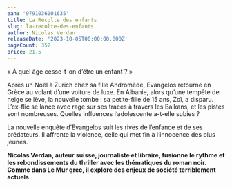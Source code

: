 ```yaml
---
ean: '9791036001635'
title: La Récolte des enfants
slug: la-recolte-des-enfants
author: Nicolas Verdan
releaseDate: '2023-10-05T00:00:00.000Z'
pageCount: 352
price: 21.5
--- 
```


« À quel âge cesse-t-on d’être un enfant ? »

Après un Noël à Zurich chez sa fille Andromède, Evangelos retourne en Grèce au volant d’une voiture de luxe. En Albanie, alors qu’une tempête de neige se lève, la nouvelle tombe : sa petite-fille de 15 ans, Zoì, a disparu. L’ex-flic se lance avec rage sur ses traces à travers les Balkans, et les pistes sont nombreuses. Quelles influences l’adolescente a-t-elle subies ?

La nouvelle enquête d’Evangelos suit les rives de l’enfance et de ses prédateurs. Il affronte la violence, celle qui met fin à l’innocence des plus jeunes.

**Nicolas Verdan, auteur suisse, journaliste et libraire, fusionne le rythme et les rebondissements du thriller avec les thématiques du roman noir. Comme dans Le Mur grec, il explore des enjeux de société terriblement actuels.**
